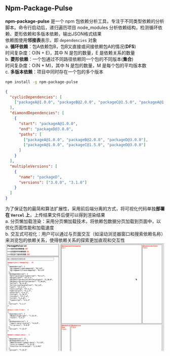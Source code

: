 ## Npm-Package-Pulse

**npm-package-pulse** 是一个 npm 包依赖分析工具，专注于不同类型依赖的分析脚本。命令行启动后，递归遍历项目 node_modules 分析依赖结构，检测循环依赖、菱形依赖和多版本依赖，输出JSON格式结果<br/>
依赖图使用**邻接表**表示，即 `dependencies` 对象<br/>
a. **循环依赖**：包A依赖包B，包B又直接或间接依赖包A的情况(**DFS**) <br/>
   时间复杂度：O(N + E)，其中 N 是包的数量，E 是依赖关系的数量<br/>
b. **菱形依赖**：一个包通过不同路径依赖同一个包的不同版本(**集合**)<br/>
   时间复杂度：O(N * M)，其中 N 是包的数量，M 是每个包的平均版本数<br/>
c. **多版本依赖**：项目中同时存在一个包的多个版本<br/>
```bash
npm install -g npm-package-pulse
```
```json
{
  "cyclicDependencies": [
    ["packageA@1.0.0", "packageB@2.0.0", "packageC@1.5.0", "packageA@1.0.0"]
  ],
  "diamondDependencies": [
    {
      "start": "packageA@1.0.0",
      "end": "packageD@3.0.0",
      "paths": [
        ["packageA@1.0.0", "packageB@2.0.0", "packageD@3.0.0"],
        ["packageA@1.0.0", "packageC@1.5.0", "packageD@3.0.0"]
      ]
    }
  ],
  "multipleVersions": [
    {
      "name": "packageD",
      "versions": ["3.0.0", "3.1.0"]
    }
  ]
}
```
为了保证包的最简和算法扩展性，采用前后端分离的方式，将可视化代码单独**部署在 `Vercel` 上**，上传结果文件后便可以得到渲染结果<br/>
a. 分页懒加载渲染：采用分页懒加载技术，将依赖包数据分页加载到页面中，以优化页面性能和加载速度<br/>
b. 交互式可视化：用户可以通过与页面交互（如滚动浏览器窗口和搜索依赖名称）来浏览包的依赖关系，使得依赖关系的探索更加直观和交互性
![查看当前项目的依赖信息](docs/render.gif '查看当前项目的依赖信息')

